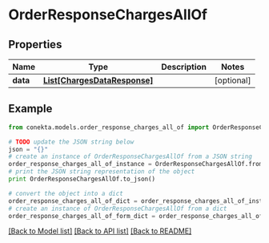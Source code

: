 # OrderResponseChargesAllOf


## Properties
Name | Type | Description | Notes
------------ | ------------- | ------------- | -------------
**data** | [**List[ChargesDataResponse]**](ChargesDataResponse.md) |  | [optional] 

## Example

```python
from conekta.models.order_response_charges_all_of import OrderResponseChargesAllOf

# TODO update the JSON string below
json = "{}"
# create an instance of OrderResponseChargesAllOf from a JSON string
order_response_charges_all_of_instance = OrderResponseChargesAllOf.from_json(json)
# print the JSON string representation of the object
print OrderResponseChargesAllOf.to_json()

# convert the object into a dict
order_response_charges_all_of_dict = order_response_charges_all_of_instance.to_dict()
# create an instance of OrderResponseChargesAllOf from a dict
order_response_charges_all_of_form_dict = order_response_charges_all_of.from_dict(order_response_charges_all_of_dict)
```
[[Back to Model list]](../README.md#documentation-for-models) [[Back to API list]](../README.md#documentation-for-api-endpoints) [[Back to README]](../README.md)


